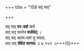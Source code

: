 +++
title = "159 यद् यत्"

+++

यद् यत् **पर-वशं** कर्म  
तत् तद् यत्नेन **वर्जयेत्** ।  
यद् यद् आत्म-वशं तु स्यात्  
तत् तत् **सेवेत यत्नतः**  ॥ ४.१५९ ॥+++(5)+++  